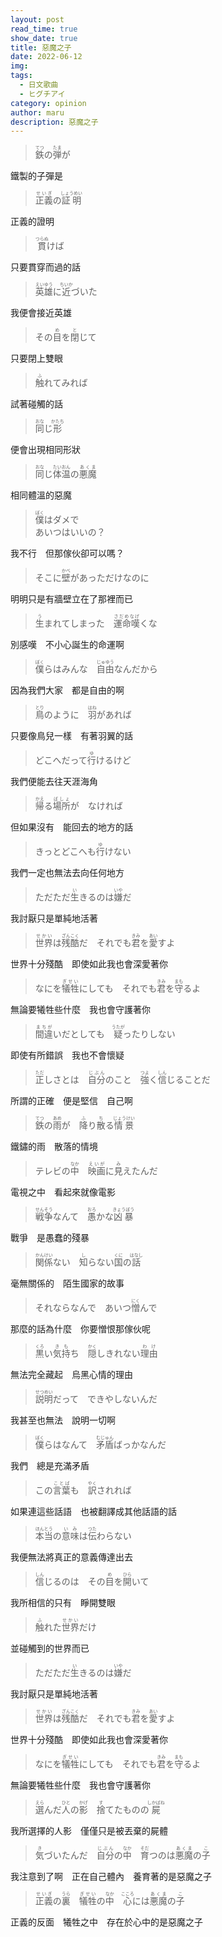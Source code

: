 ```yaml
---
layout: post
read_time: true
show_date: true
title: 惡魔之子
date: 2022-06-12
img: 
tags:
  - 日文歌曲
  - ヒグチアイ
category: opinion
author: maru
description: 惡魔之子
---
```

> <div><ruby><rb>鉄</rb><rt>てつ</rt></ruby>の<ruby><rb>弾</rb><rt>たま</rt></ruby>が</div>
鐵製的子彈是　

> <div><ruby><rb>正義</rb><rt>せいぎ</rt></ruby>の<ruby><rb>証明</rb><rt>しょうめい</rt></ruby></div>
正義的證明

> <div><ruby><rb>貫</rb><rt>つらぬ</rt></ruby>けば</div>
只要貫穿而過的話

> <div><ruby><rb>英雄</rb><rt>えいゆう</rt></ruby>に<ruby><rb>近</rb><rt>ちいか</rt></ruby>づいた</div>
我便會接近英雄

  

> <div>その<ruby><rb>目</rb><rt>め</rt></ruby>を<ruby><rb>閉</rb><rt>と</rt></ruby>じて</div>
只要閉上雙眼

> <div><ruby><rb>触</rb><rt>ふ</rt></ruby>れてみれば</div>
試著碰觸的話

> <div><ruby><rb>同</rb><rt>おな</rt></ruby>じ<ruby><rb>形</rb><rt>かたち</rt></ruby></div>
便會出現相同形狀

> <div><ruby><rb>同</rb><rt>おな</rt></ruby>じ<ruby><rb>体温</rb><rt>たいおん</rt></ruby>の<ruby><rb>悪魔</rb><rt>あくま</rt></ruby></div>
相同體溫的惡魔

> <div><ruby><rb>僕</rb><rt>ぼく</rt></ruby>はダメで</div>
> <div>あいつはいいの？</div>
我不行　但那傢伙卻可以嗎？

> <div>そこに<ruby><rb>壁</rb><rt>かべ</rt></ruby>があっただけなのに</div>
明明只是有牆壁立在了那裡而已

> <div><ruby><rb>生</rb><rt>う</rt></ruby>まれてしまった　<ruby><rb>運命嘆</rb><rt>さだめなげ</rt></ruby>くな</div>
別感嘆　不小心誕生的命運啊

> <div><ruby><rb>僕</rb><rt>ぼく</rt></ruby>らはみんな　<ruby><rb>自由</rb><rt>じゅゆう</rt></ruby>なんだから</div>
因為我們大家　都是自由的啊

> <div><ruby><rb>鳥</rb><rt>とり</rt></ruby>のように　<ruby><rb>羽</rb><rt>はね</rt></ruby>があれば</div>
只要像鳥兒一樣　有著羽翼的話

  

> <div>どこへだって<ruby><rb>行</rb><rt>ゆ</rt></ruby>けるけど</div>
我們便能去往天涯海角

  

> <div><ruby><rb>帰</rb><rt>かえ</rt></ruby>る<ruby><rb>場所</rb><rt>ばしょ</rt></ruby>が　なければ</div>
但如果沒有　能回去的地方的話

  
> <div>きっとどこへも<ruby><rb>行</rb><rt>ゆ</rt></ruby>けない</div>
我們一定也無法去向任何地方

  

  

><div>ただただ<ruby><rb>生</rb><rt>い</rt></ruby>きるのは<ruby><rb>嫌</rb><rt>いや</rt></ruby>だ</div>
我討厭只是單純地活著

  

  

> <div><ruby><rb>世界</rb><rt>せかい</rt></ruby>は<ruby><rb>残酷</rb><rt>ざんこく</rt></ruby>だ　それでも<ruby><rb>君</rb><rt>きみ</rt></ruby>を<ruby><rb>愛</rb><rt>あい</rt></ruby>すよ</div>
世界十分殘酷　即使如此我也會深愛著你

  

> <div>なにを<ruby><rb>犠牲</rb><rt>ぎせい</rt></ruby>にしても　それでも<ruby><rb>君</rb><rt>きみ</rt></ruby>を<ruby><rb>守</rb><rt>まも</rt></ruby>るよ</div>
無論要犧牲些什麼　我也會守護著你

  

> <div><ruby><rb>間違</rb><rt>まちが</rt></ruby>いだとしても　<ruby><rb>疑</rb><rt>うたが</rt></ruby>ったりしない</div>
即使有所錯誤　我也不會懷疑

  

> <div><ruby><rb>正</rb><rt>ただ</rt></ruby>しさとは　<ruby><rb>自分</rb><rt>じぶん</rt></ruby>のこと　<ruby><rb>強</rb><rt>つよ</rt></ruby>く<ruby><rb>信</rb><rt>しん</rt></ruby>じることだ</div>
所謂的正確　便是堅信　自己啊

  

  

> <div><ruby><rb>鉄</rb><rt>てつ</rt></ruby>の<ruby><rb>雨</rb><rt>あめ</rt></ruby>が　<ruby><rb>降</rb><rt>ふ</rt></ruby>り<ruby><rb>散</rb><rt>ち</rt></ruby>る<ruby><rb>情景</rb><rt>じょうけい</rt></ruby></div>
鐵鏽的雨　散落的情境

  

> <div>テレビの<ruby><rb>中</rb><rt>なか</rt></ruby>　<ruby><rb>映画</rb><rt>えいが</rt></ruby>に<ruby><rb>見</rb><rt>み</rt></ruby>えたんだ</div>
電視之中　看起來就像電影

  

> <div><ruby><rb>戦争</rb><rt>せんそう</rt></ruby>なんて　<ruby><rb>愚</rb><rt>おろ</rt></ruby>かな<ruby><rb>凶暴</rb><rt>きょうぼう</rt></ruby></div>
戰爭　是愚蠢的殘暴

  

> <div><ruby><rb>関係</rb><rt>かんけい</rt></ruby>ない　<ruby><rb>知</rb><rt>し</rt></ruby>らない<ruby><rb>国</rb><rt>くに</rt></ruby>の<ruby><rb>話</rb><rt>はなし</rt></ruby></div>
毫無關係的　陌生國家的故事

  

> <div>それならなんで　あいつ<ruby><rb>憎</rb><rt>にく</rt></ruby>んで</div>
那麼的話為什麼　你要憎恨那傢伙呢

  

> <div><ruby><rb>黒</rb><rt>くろ</rt></ruby>い<ruby><rb>気持</rb><rt>きも</rt></ruby>ち　<ruby><rb>隠</rb><rt>かく</rt></ruby>しきれない<ruby><rb>理由</rb><rt>わけ</rt></ruby></div>
無法完全藏起　烏黑心情的理由

  

> <div><ruby><rb>説明</rb><rt>せつめい</rt></ruby>だって　できやしないんだ</div>
我甚至也無法　說明一切啊

  

> <div><ruby><rb>僕</rb><rt>ぼく</rt></ruby>らはなんて　<ruby><rb>矛盾</rb><rt>むじゅん</rt></ruby>ばっかなんだ</div>
我們　總是充滿矛盾

  

  

> <div>この<ruby><rb>言葉</rb><rt>ことば</rt></ruby>も　<ruby><rb>訳</rb><rt>やく</rt></ruby>されれば</div>
如果連這些話語　也被翻譯成其他話語的話

  

> <div><ruby><rb>本当</rb><rt>ほんとう</rt></ruby>の<ruby><rb>意味</rb><rt>いみ</rt></ruby>は<ruby><rb>伝</rb><rt>つた</rt></ruby>わらない</div>
我便無法將真正的意義傳達出去

  

> <div><ruby><rb>信</rb><rt>しん</rt></ruby>じるのは　その<ruby><rb>目</rb><rt>め</rt></ruby>を<ruby><rb>開</rb><rt>ひら</rt></ruby>いて</div>
我所相信的只有　睜開雙眼

  

> <div><ruby><rb>触</rb><rt>ふ</rt></ruby>れた<ruby><rb>世界</rb><rt>せかい</rt></ruby>だけ</div>
並碰觸到的世界而已

  

  

> <div>ただただ<ruby><rb>生</rb><rt>い</rt></ruby>きるのは<ruby><rb>嫌</rb><rt>いや</rt></ruby>だ</div>
我討厭只是單純地活著

  

  

> <div><ruby><rb>世界</rb><rt>せかい</rt></ruby>は<ruby><rb>残酷</rb><rt>ざんこく</rt></ruby>だ　それでも<ruby><rb>君</rb><rt>きみ</rt></ruby>を<ruby><rb>愛</rb><rt>あい</rt></ruby>すよ</div>
世界十分殘酷　即使如此我也會深愛著你

  

> <div>なにを<ruby><rb>犠牲</rb><rt>ぎせい</rt></ruby>にしても　それでも<ruby><rb>君</rb><rt>きみ</rt></ruby>を<ruby><rb>守</rb><rt>まも</rt></ruby>るよ</div>
無論要犧牲些什麼　我也會守護著你

  

> <div><ruby><rb>選</rb><rt>えら</rt></ruby>んだ<ruby><rb>人</rb><rt>ひと</rt></ruby>の<ruby><rb>影</rb><rt>かげ</rt></ruby>　<ruby><rb>捨</rb><rt>す</rt></ruby>てたものの<ruby><rb>屍</rb><rt>しかばね</rt></ruby></div>
我所選擇的人影　僅僅只是被丟棄的屍體

  

> <div><ruby><rb>気</rb><rt>き</rt></ruby>づいたんだ　<ruby><rb>自分</rb><rt>じぶん</rt></ruby>の<ruby><rb>中</rb><rt>なか</rt></ruby>　<ruby><rb>育</rb><rt>そだ</rt></ruby>つのは<ruby><rb>悪魔</rb><rt>あくま</rt></ruby>の<ruby><rb>子</rb><rt>こ</rt></ruby></div>
我注意到了啊　正在自己體內　養育著的是惡魔之子

  

> <div><ruby><rb>正義</rb><rt>せいぎ</rt></ruby>の<ruby><rb>裏</rb><rt>うら</rt></ruby>　<ruby><rb>犠牲</rb><rt>ぎせい</rt></ruby>の<ruby><rb>中</rb><rt>なか</rt></ruby>　<ruby><rb>心</rb><rt>こころ</rt></ruby>には<ruby><rb>悪魔</rb><rt>あくま</rt></ruby>の<ruby><rb>子</rb><rt>こ</rt></ruby></div>
正義的反面　犧牲之中　存在於心中的是惡魔之子
